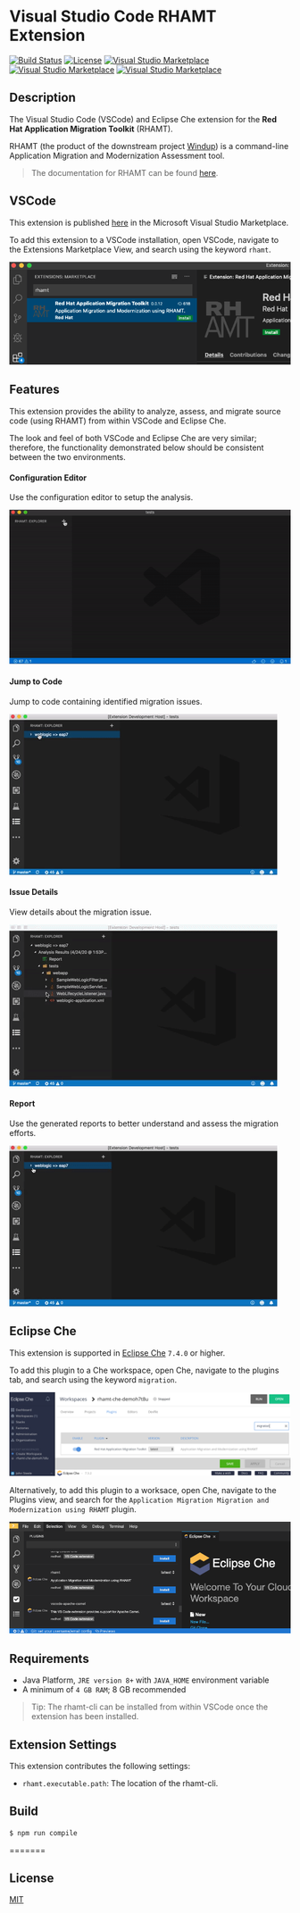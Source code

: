 # Visual Studio Code RHAMT Extension

[![Build Status](https://travis-ci.org/windup/rhamt-vscode-extension.svg?branch=master)](https://travis-ci.org/windup/rhamt-vscode-extension)
[![License](https://img.shields.io/badge/license-MIT-brightgreen.svg)](https://github.com/windup/rhamt-vscode-extension/blob/master/README.md)
[![Visual Studio Marketplace](https://vsmarketplacebadge.apphb.com/version/redhat.rhamt-vscode-extension.svg)](https://marketplace.visualstudio.com/items?itemName=redhat.rhamt-vscode-extension)
[![Visual Studio Marketplace](https://vsmarketplacebadge.apphb.com/installs/redhat.rhamt-vscode-extension.svg)](https://marketplace.visualstudio.com/items?itemName=redhat.rhamt-vscode-extension)
[![Visual Studio Marketplace](https://vsmarketplacebadge.apphb.com/downloads-short/redhat.rhamt-vscode-extension.svg)](https://marketplace.visualstudio.com/items?itemName=redhat.rhamt-vscode-extension)
## Description

The Visual Studio Code (VSCode) and Eclipse Che extension for the <b>Red Hat Application Migration Toolkit</b> (RHAMT).

RHAMT (the product of the downstream project [Windup](https://github.com/windup/windup)) is a command-line Application Migration and Modernization Assessment tool.

> The documentation for RHAMT can be found [here](https://developers.redhat.com/products/rhamt/overview).

## VSCode

This extension is published [here](https://marketplace.visualstudio.com/items?itemName=redhat.rhamt-vscode-extension) in the Microsoft Visual Studio Marketplace.

To add this extension to a VSCode installation, open VSCode, navigate to the Extensions Marketplace View, and search using the keyword `rhamt`.

![VSCode Extension Marketplace View](resources/rhamt_vscode_installation.png)

## Features

This extension provides the ability to analyze, assess, and migrate source code (using RHAMT) from within VSCode and Eclipse Che.

The look and feel of both VSCode and Eclipse Che are very similar; therefore, the functionality demonstrated below should be consistent between the two environments.

#### Configuration Editor
Use the configuration editor to setup the analysis.  
  
![Configuration Editor](resources/configuration_editor.gif)  

#### Jump to Code
Jump to code containing identified migration issues.  
  
![Configuration Wizard](resources/jump_to_code.gif)  

#### Issue Details
View details about the migration issue.  
  
![Configuration Wizard](resources/issue_details.gif)  
  
#### Report
Use the generated reports to better understand and assess the migration efforts.  
  
![Configuration Wizard](resources/report.gif)  

## Eclipse Che

This extension is supported in [Eclipse Che](https://www.eclipse.org/che/) `7.4.0` or higher.

To add this plugin to a Che workspace, open Che, navigate to the plugins tab, and search using the keyword `migration`.

![Eclipse Che Plugin](resources/rhamt_che_installation.png)

Alternatively, to add this plugin to a worksace, open Che, navigate to the Plugins view, and search for the `Application Migration Migration and Modernization using RHAMT` plugin.

![Eclipse Che Plugin](resources/rhamt_che_installation_view.png)

## Requirements

* Java Platform, `JRE version 8+` with `JAVA_HOME` environment variable 
* A minimum of `4 GB RAM`; 8 GB recommended

> Tip: The rhamt-cli can be installed from within VSCode once the extension has been installed.

## Extension Settings

This extension contributes the following settings:

* `rhamt.executable.path`: The location of the rhamt-cli.

## Build

```bash
$ npm run compile
```
=======

## License
[MIT](LICENSE)
